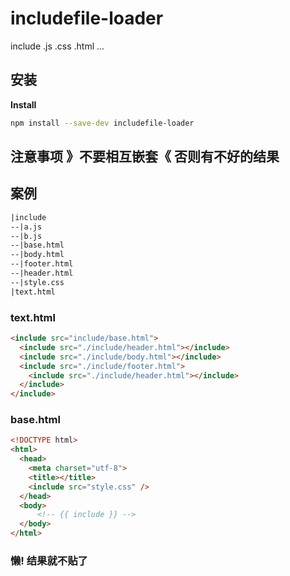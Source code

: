 # includefile-loader
include .js .css .html ...

## 安装

**Install**

```bash
npm install --save-dev includefile-loader
```

## 注意事项 》不要相互嵌套《 否则有不好的结果

## 案例
```html
|include
--|a.js
--|b.js
--|base.html
--|body.html
--|footer.html
--|header.html
--|style.css
|text.html
```

### text.html
```html
<include src="include/base.html">
  <include src="./include/header.html"></include>
  <include src="./include/body.html"></include>
  <include src="./include/footer.html">
    <include src="./include/header.html"></include>
  </include>
</include>
```

### base.html
```html
<!DOCTYPE html>
<html>
  <head>
    <meta charset="utf-8">
    <title></title>
    <include src="style.css" />
  </head>
  <body>
      <!-- {{ include }} -->
  </body>
</html>
```

### 懒! 结果就不贴了
